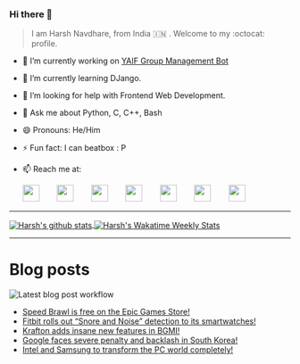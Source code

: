 ### Hi there 👋

> I am Harsh Navdhare, from India :india: . Welcome to my :octocat: profile.

* 🔭 I’m currently working on [YAIF Group Management Bot](https://github.com/YAIFoundation/YAR_Manager_Bot)
* 🌱 I’m currently learning DJango.
* 🤔 I’m looking for help with Frontend Web Development.
* 💬 Ask me about Python, C, C++, Bash
* 😄 Pronouns: He/Him
* ⚡ Fun fact: I can beatbox : P
* 📫 Reach me at: 
 

    [<img src="https://simpleicons.org/icons/instagram.svg" width="30">](https://www.instagram.com/plus_infinity.hn) &nbsp;&nbsp;&nbsp;&nbsp;&nbsp;&nbsp;
    [<img src="https://simpleicons.org/icons/facebook.svg" width="30">](https://www.facebook.com/harsh.navdhare.infinity) &nbsp;&nbsp;&nbsp;&nbsp;&nbsp;&nbsp; 
    [<img src="https://simpleicons.org/icons/twitter.svg" width="30">](https://twitter.com/hnavdhare) &nbsp;&nbsp;&nbsp;&nbsp;&nbsp;&nbsp; 
    [<img src="https://simpleicons.org/icons/xdadevelopers.svg" width="30">](https://forum.xda-developers.com/member.php?u=8122486) &nbsp;&nbsp;&nbsp;&nbsp;&nbsp;&nbsp; 
    [<img src="https://simpleicons.org/icons/telegram.svg" width="30">](https://t.me/infinitEplus) &nbsp;&nbsp;&nbsp;&nbsp;&nbsp;&nbsp;
    [<img src="https://simpleicons.org/icons/snapchat.svg" width="30">](https://www.snapchat.com/add/plus.infinity) &nbsp;&nbsp;&nbsp;&nbsp;&nbsp;&nbsp; 
    [<img src="https://simpleicons.org/icons/gmail.svg" width="30">](mailto:navdhareharsh2001@gmail.com)
 
<hr>

<a href="https://github.com/infinity-plus/github-readme-stats">
  <img align="center" src="https://github-readme-stats-infinity-plus.vercel.app/api?username=infinity-plus&show_icons=true&count_private=true&theme=dark&include_all_commits=true", alt="Harsh's github stats" />
</a>

<a href="https://wakatime.com/@infinity_plus">
  <img align="center" src="https://github-readme-stats-infinity-plus.vercel.app/api/wakatime?username=infinity_plus&theme=dark&custom_title=Wakatime%20Weekly%20Stats", alt="Harsh's Wakatime Weekly Stats" />
</a>

<hr>

# Blog posts

![Latest blog post workflow](https://github.com/infinity-plus/infinity-plus/workflows/Latest%20blog%20post%20workflow/badge.svg)

<!-- BLOG-POST-LIST:START -->
- [Speed Brawl is free on the Epic Games Store!](https://spadebee.com/2021/09/18/speed-brawl-is-free-on-the-epic-games-store/?utm_source=rss&utm_medium=rss&utm_campaign=speed-brawl-is-free-on-the-epic-games-store)
- [Fitbit rolls out “Snore and Noise” detection to its smartwatches!](https://spadebee.com/2021/09/16/fitbit-rolls-out-snore-and-noise-detection-to-its-smartwatches/?utm_source=rss&utm_medium=rss&utm_campaign=fitbit-rolls-out-snore-and-noise-detection-to-its-smartwatches)
- [Krafton adds insane new features in BGMI!](https://spadebee.com/2021/09/15/krafton-adds-insane-new-features-in-bgmi/?utm_source=rss&utm_medium=rss&utm_campaign=krafton-adds-insane-new-features-in-bgmi)
- [Google faces severe penalty and backlash in South Korea!](https://spadebee.com/2021/09/14/google-faces-severe-penalty-and-backlash-in-south-korea/?utm_source=rss&utm_medium=rss&utm_campaign=google-faces-severe-penalty-and-backlash-in-south-korea)
- [Intel and Samsung to transform the PC world completely!](https://spadebee.com/2021/09/12/intel-and-samsung-to-transform-the-pc-world-completely/?utm_source=rss&utm_medium=rss&utm_campaign=intel-and-samsung-to-transform-the-pc-world-completely)
<!-- BLOG-POST-LIST:END -->
